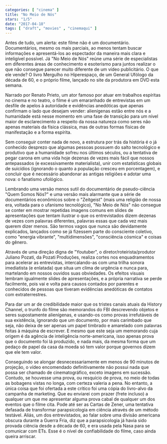 ```yaml
---
categories: [ "cinema" ]
title: "No Meio de Nós"
stars: "1/5"
date: "2017-04-18"
tags: [ "draft", "movies" , "cinemaqui" ]
---
```

Antes de tudo, um alerta: este filme não é um documentário. Documentários, mesmo os mais parciais, ao menos tentam buscar informações e apresentá-los ao espectador da maneira mais clara e inteligível possível. Já "No Meio de Nós" reúne uma série de especialistas em diferentes áreas de conhecimento e esoterismo para juntos realizar o que não consegue parecer muito diferente de um vídeo publicitário. O que ele vende? O livro Mergulho no Hiperespaço, de um General Ufólogo da década de 60, e o próprio filme, lançado no site da produtora em DVD esta semana.

Narrado por Renato Prieto, um ator famoso por atuar em trabalhos espíritas no cinema e no teatro, o filme é um emaranhado de entrevistas em um desfile de apelos à autoridade e evidências anedóticas que apenas confirmam o lado que desejam vender: alienígenas estão entre nós e a humanidade está nesse momento em uma fase de transição para um nível maior de esclarecimento a respeito da nossa natureza como seres não apenas materiais da física clássica, mas de outras formas físicas de manifestação e a forma espírita.

Sem conseguir conter nada de novo, a estrutura por trás da história é o já conhecido desprezo que algumas pessoas possuem do salto tecnológico e produtivo que a humanidade sofreu nos últimos séculos, ou a tentativa de pegar carona em uma vida hoje dezenas de vezes mais fácil que nossos antepassados (e excessivamente materialista), unir com estatísticas globais de suicídios (ignorando o quanto a população cresceu em porcentagem), e concluir que é necessário abandonar as antigas religiões e adotar uma nova: o fanatismo ufológico.

Lembrando uma versão menos sutil do documentário de pseudo-ciência "Quem Somos Nós?" e uma versão mais alarmante que a série de documentários econômicos sobre o "Zeitgeist" (mais uma religião de nossa era, voltada para o ufanismo tecnológico), "No Meio de Nós" não consegue se conter em mostrar repetidas imagens comuns em slides de apresentações que tentam ilustrar o que os entrevistados dizem dezenas de vezes com palavras diferentes, palavras essas que cada vez mais querem dizer menos. São termos vagos que nunca são devidamente explicados, lançados como se já fizessem parte do consciente coletivo, como "energia vibrante", "multidimensões", "consciência cósmica" e coisas do gênero.

Através de uma direção digna de "Youtuber", o diretor/roteirista/produtor Juliano Pozati, da Pozati Produções, realiza cortes nos enquadramentos para acelerar as entrevistas, intercalando-as com uma trilha sonora imediatista (e enlatada) que situa um clima de urgência e nunca para, martelando em nossos ouvidos suas obviedades. Os efeitos visuais lembram igualmente slides de apresentações, e a própria narrativa se perde facilmente, pois vai e volta para causos contados por parentes e conhecidos de pessoas que tiveram evidências anedóticas de contatos com extraterrestres.

Para dar um ar de credibilidade maior que os tristes canais atuais da History Channel, o trunfo do filme são memorandos do FBI descrevendo objetos e seres supostamente alienígenas, e usando-os como provas irrefutáveis de sua existência, ignorando que um documento, por mais carimbado que seja, não deixa de ser apenas um papel timbrado e amarelado com palavras feitas à máquina de escrever. E mesmo que este seja um memorando cuja origem é da agência de inteligência norte-americana, isso apenas prova que o documento foi lá produzido, e nada mais, da mesma forma que um pedaço de papel da casa da moeda só tem valor porque governos dizem que ele tem valor.

Conseguindo se alongar desnecessariamente em menos de 90 minutos de projeção, o vídeo encomendado definitivamente não possui nada que possa ser chamado de cinematográfico, exceto imagens em sucessão. Contudo, se houvesse uma prova, ou resquício de prova, no meio de todas as bobagens vistas no longa, com certeza valeria a pena. No entanto, a única coisa que foi ofertada a este crítico foi uma cópia do livro-alvo da campanha de marketing. Que eu enviarei com prazer (frete incluso) a qualquer um que me apresentar alguma prova cabal de qualquer um dos eventos que o filme cita. Pode até ser as Cartas de Zener, uma tentativa defasada de transformar parapsicologia em ciência através de um método testável. Aliás, um dos entrevistados, ao falar sobre uma divisão americana obscura durante a Guerra Fria, diz que a parapsicologia já havia sido provada ciência desde a década de 60, e era usada pela Nasa para se comunicar com ETs. Esse é o nível de confiabilidade do filme, caso ainda queira arriscar.
